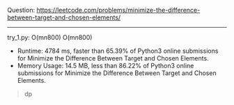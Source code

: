 Question: https://leetcode.com/problems/minimize-the-difference-between-target-and-chosen-elements/

---

try_1.py: O(m*n*800) O(m*n*800)

* Runtime: 4784 ms, faster than 65.39% of Python3 online submissions for Minimize the Difference Between Target and Chosen Elements.
* Memory Usage: 14.5 MB, less than 86.22% of Python3 online submissions for Minimize the Difference Between Target and Chosen Elements.

> dp
